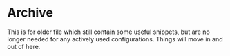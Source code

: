 # Archive

This is for older file which still contain some useful snippets, but are no longer needed for any actively used configurations. Things will move in and out of here.

